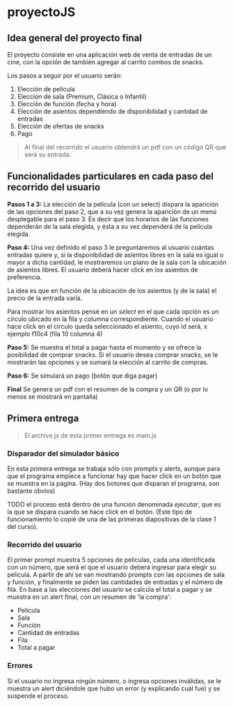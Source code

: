 # proyectoJS
## Idea general del proyecto final
El proyecto consiste en una aplicación web de venta de entradas de un cine, con la opción de también agregar al carrito combos de snacks.

Los pasos a seguir por el usuario serán:
1. Elección de película
1. Elección de sala (Premium, Clásica o Infantil)
1. Elección de función (fecha y hora)
1. Elección de asientos dependiendo de disponibilidad y cantidad de entradas
1. Elección de ofertas de snacks
1. Pago
> Al final del recorrido el usuario obtendrá un pdf con un código QR que será su entrada.
## Funcionalidades particulares en cada paso del recorrido del usuario
**Pasos 1 a 3:** La elección de la película (con un select) dispara la aparición de las opciones del paso 2, que a su vez genera la aparición de un menú desplegable para el paso 3. Es decir que los horarios de las funciones dependerán de la sala elegida, y ésta a su vez dependerá de la película elegida. 

**Paso 4:** Una vez definido el paso 3 le preguntaremos al usuario cuántas entradas quiere y, si la disponibilidad de asientos libres en la sala es igual o mayor a dicha cantidad, le mostraremos un plano de la sala con la ubicación de asientos libres. El usuario deberá hacer click en los asientos de preferencia.

La idea es que en función de la ubicación de los asientos (y de la sala) el precio de la entrada varía.

Para mostrar los asientos pensé en un *select* en el que cada opción es un círculo ubicado en la fila y columna correspondiente. Cuando el usuario hace click en el círculo queda seleccionado el asiento, cuyo id será, x ejemplo f10c4 (fila 10 columna 4)

**Paso 5:** Se muestra el total a pagar hasta el momento y se ofrece la posibilidad de comprar snacks. Si el usuario desea comprar snacks, se le mostrarán las opciones y se sumará la elección al carrito de compras.

**Paso 6:** Se simulará un pago (botón que diga pagar)

**Final** Se genera un pdf con el resumen de la compra y un QR (o por lo menos se mostrará en pantalla)

## Primera entrega
> El archivo js de esta primer entrega es main.js
### Disparador del simulador básico
En esta primera entrega se trabaja sólo con prompts y alerts, aunque para que el programa empiece a funcionar hay que hacer click en un botón que se muestra en la página. (Hay dos botones que disparan el programa, son bastante obvios)

TODO el proceso está dentro de una función denominada *ejecutar*, que es la que se dispara cuando se hace click en el botón. (Este tipo de funcionamiento lo copié de una de las primeras diapositivas de la clase 1 del curso).
### Recorrido del usuario
El primer prompt muestra 5 opciones de películas, cada una identificada con un número, que será el que el usuario deberá ingresar para elegir su película.
A partir de ahí se van mostrando prompts con las opciones de sala y función, y finalmente se piden las cantidades de entradas y el número de fila.
En base a las elecciones del usuario se calcula el total a pagar y se muestra en un alert final, con un resumen de 'la compra':
- Película
- Sala
- Función
- Cantidad de entradas
- Fila
- Total a pagar
### Errores
Si el usuario no ingresa ningún número, o ingresa opciones inválidas, se le muestra un alert diciéndole que hubo un error (y explicando cuál fue) y se suspende el proceso.

